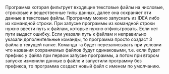 Программа которая фильтрует входящие текстовые файлы на числовые, строковые и вещественные типы данных, далее она сохраняет эти данные в текстовые файлы. 
Программу можно запускать из IDEA либо из командной строки. 
При запуске программы из командной строки нужно ввести путь к файлам, которые нужно отфильтровать. Если нет пути выдаст ошибку.
Если указали путь к файлам и неправильно указали дополнительные команды, то программа просто создаст 3 файла в текущей папке.
Команда -a будет перезаписывать при условии что названия сохраняемых файлов будут одинаковыми, т.е. если будет префикс у файла при первом запуске программы, а потом при втором запуске изменили данные в файле и запустили программу без префикса, то программа создаст новый файл с именем по умолчанию.
